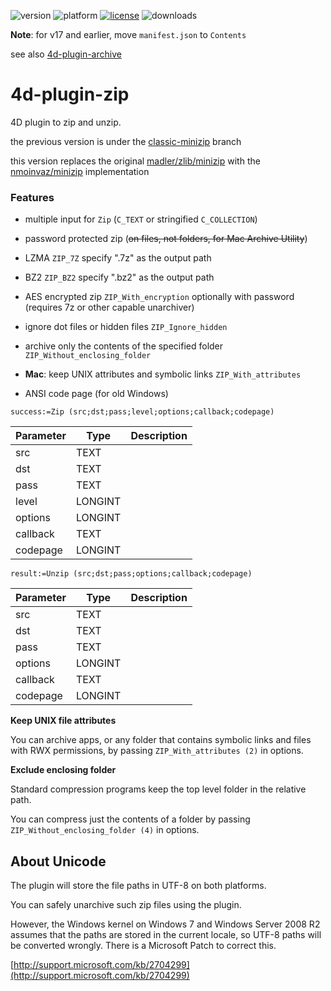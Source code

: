 ![version](https://img.shields.io/badge/version-16%2B-8331AE)
![platform](https://img.shields.io/static/v1?label=platform&message=mac-intel%20|%20mac-arm%20|%20win-64&color=blue)
[![license](https://img.shields.io/github/license/miyako/4d-plugin-zip)](LICENSE)
![downloads](https://img.shields.io/github/downloads/miyako/4d-plugin-zip/total)

**Note**: for v17 and earlier, move `manifest.json` to `Contents`

see also [4d-plugin-archive](https://github.com/miyako/4d-plugin-archive)

# 4d-plugin-zip
4D plugin to zip and unzip.

the previous version is under the [classic-minizip](https://github.com/miyako/4d-plugin-zip/tree/classic-minizip) branch

this version replaces the original [madler/zlib/minizip](https://github.com/madler/zlib/tree/master/contrib/minizip) with the [nmoinvaz/minizip](https://github.com/nmoinvaz/minizip) implementation

### Features

* multiple input for ``Zip`` (``C_TEXT`` or stringified ``C_COLLECTION``)

* password protected zip (~~on files, not folders, for Mac Archive Utility~~)

* LZMA ``ZIP_7Z`` specify ".7z" as the output path

* BZ2 ``ZIP_BZ2`` specify ".bz2" as the output path

* AES encrypted zip ``ZIP_With_encryption`` optionally with password (requires 7z or other capable unarchiver)

* ignore dot files or hidden files ``ZIP_Ignore_hidden``

* archive only the contents of the specified folder ``ZIP_Without_enclosing_folder``

* **Mac**: keep UNIX attributes and symbolic links ``ZIP_With_attributes``

* ANSI code page (for old Windows)

```
success:=Zip (src;dst;pass;level;options;callback;codepage)
```

Parameter|Type|Description
------------|------|----
src|TEXT|
dst|TEXT|
pass|TEXT|
level|LONGINT|
options|LONGINT|
callback|TEXT|
codepage|LONGINT|

```
result:=Unzip (src;dst;pass;options;callback;codepage)
```

Parameter|Type|Description
------------|------|----
src|TEXT|
dst|TEXT|
pass|TEXT|
options|LONGINT|
callback|TEXT|
codepage|LONGINT|

**Keep UNIX file attributes**

You can archive apps, or any folder that contains symbolic links and files with RWX permissions, by passing ```ZIP_With_attributes (2)``` in options.

**Exclude enclosing folder**

Standard compression programs keep the top level folder in the relative path.

You can compress just the contents of a folder by passing ```ZIP_Without_enclosing_folder (4)``` in options.  

About Unicode
---
The plugin will store the file paths in UTF-8 on both platforms.

You can safely unarchive such zip files using the plugin.

However, the Windows kernel on Windows 7 and Windows Server 2008 R2 assumes that the paths are stored in the current locale, so UTF-8 paths will be converted wrongly. There is a Microsoft Patch to correct this.

[http://support.microsoft.com/kb/2704299](http://support.microsoft.com/kb/2704299)
